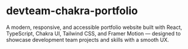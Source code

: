 # devteam-chakra-portfolio
A modern, responsive, and accessible portfolio website built with React, TypeScript, Chakra UI, Tailwind CSS, and Framer Motion — designed to showcase development team projects and skills with a smooth UX.
